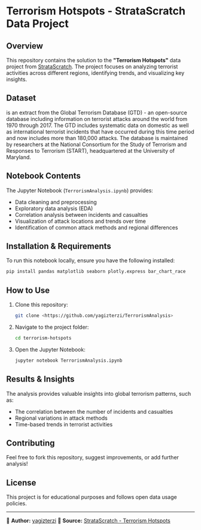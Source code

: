 # Terrorism Hotspots - StrataScratch Data Project

## Overview
This repository contains the solution to the **"Terrorism Hotspots"** data project from [StrataScratch](https://platform.stratascratch.com/data-projects/terrorism-hotspots). The project focuses on analyzing terrorist activities across different regions, identifying trends, and visualizing key insights.

## Dataset
is an extract from the Global Terrorism Database (GTD) - an open-source database including information on terrorist attacks around the world from 1970 through 2017. The GTD includes systematic data on domestic as well as international terrorist incidents that have occurred during this time period and now includes more than 180,000 attacks. The database is maintained by researchers at the National Consortium for the Study of Terrorism and Responses to Terrorism (START), headquartered at the University of Maryland.

## Notebook Contents
The Jupyter Notebook (`TerrorismAnalysis.ipynb`) provides:
- Data cleaning and preprocessing
- Exploratory data analysis (EDA)
- Correlation analysis between incidents and casualties
- Visualization of attack locations and trends over time
- Identification of common attack methods and regional differences

## Installation & Requirements
To run this notebook locally, ensure you have the following installed:

```bash
pip install pandas matplotlib seaborn plotly.express bar_chart_race
```

## How to Use
1. Clone this repository:
   ```bash
   git clone <https://github.com/yagizterzi/TerrorismAnalysis>
   ```
2. Navigate to the project folder:
   ```bash
   cd terrorism-hotspots
   ```
3. Open the Jupyter Notebook:
   ```bash
   jupyter notebook TerrorismAnalysis.ipynb
   ```

## Results & Insights
The analysis provides valuable insights into global terrorism patterns, such as:
- The correlation between the number of incidents and casualties
- Regional variations in attack methods
- Time-based trends in terrorist activities

## Contributing
Feel free to fork this repository, suggest improvements, or add further analysis!

## License
This project is for educational purposes and follows open data usage policies.

---
📌 **Author:** [yagizterzi](https://github.com/yagizterzi) 
📌 **Source:** [StrataScratch - Terrorism Hotspots](https://platform.stratascratch.com/data-projects/terrorism-hotspots)
```
